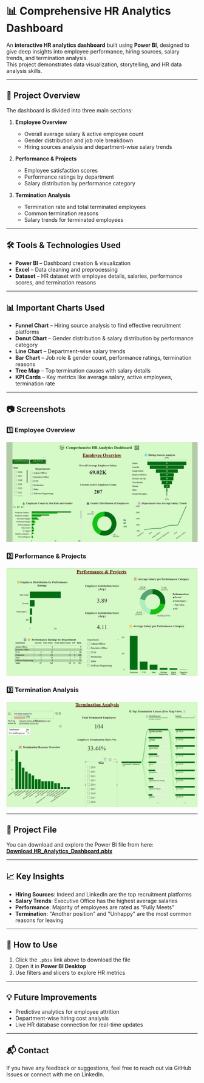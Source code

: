 # 📊 Comprehensive HR Analytics Dashboard

An **interactive HR analytics dashboard** built using **Power BI**, designed to give deep insights into employee performance, hiring sources, salary trends, and termination analysis.  
This project demonstrates data visualization, storytelling, and HR data analysis skills.

---

## 📌 Project Overview
The dashboard is divided into three main sections:

1. **Employee Overview**
   - Overall average salary & active employee count
   - Gender distribution and job role breakdown
   - Hiring sources analysis and department-wise salary trends

2. **Performance & Projects**
   - Employee satisfaction scores
   - Performance ratings by department
   - Salary distribution by performance category

3. **Termination Analysis**
   - Termination rate and total terminated employees
   - Common termination reasons
   - Salary trends for terminated employees

---

## 🛠 Tools & Technologies Used
- **Power BI** – Dashboard creation & visualization
- **Excel** – Data cleaning and preprocessing
- **Dataset** – HR dataset with employee details, salaries, performance scores, and termination reasons

---

## 📊 Important Charts Used
- **Funnel Chart** – Hiring source analysis to find effective recruitment platforms
- **Donut Chart** – Gender distribution & salary distribution by performance category
- **Line Chart** – Department-wise salary trends
- **Bar Chart** – Job role & gender count, performance ratings, termination reasons
- **Tree Map** – Top termination causes with salary details
- **KPI Cards** – Key metrics like average salary, active employees, termination rate

---

## 📷 Screenshots

### 1️⃣ Employee Overview
![Employee Overview](https://github.com//Kamatchi0812/HR_Analytics/raw/main/Dashboard_pg1.png)

### 2️⃣ Performance & Projects
![Performance & Projects](https://github.com//Kamatchi0812/HR_Analytics/raw/main/Dashboard_pg2.png)

### 3️⃣ Termination Analysis
![Termination Analysis](https://github.com//Kamatchi0812/HR_Analytics/raw/main/Dashboard_pg3.png)

---

## 📂 Project File
You can download and explore the Power BI file from here:  
[**Download HR_Analytics_Dashboard.pbix**](https://github.com//Kamatchi0812/HR_Analytics/raw/main/HR_Analytics_Dashboard.pbix)

---

## 📈 Key Insights
- **Hiring Sources**: Indeed and LinkedIn are the top recruitment platforms
- **Salary Trends**: Executive Office has the highest average salaries
- **Performance**: Majority of employees are rated as “Fully Meets”
- **Termination**: "Another position" and "Unhappy" are the most common reasons for leaving

---

## 🚀 How to Use
1. Click the `.pbix` link above to download the file
2. Open it in **Power BI Desktop**
3. Use filters and slicers to explore HR metrics

---

## 💡 Future Improvements
- Predictive analytics for employee attrition
- Department-wise hiring cost analysis
- Live HR database connection for real-time updates

---

## 📬 Contact
If you have any feedback or suggestions, feel free to reach out via GitHub Issues or connect with me on LinkedIn.
